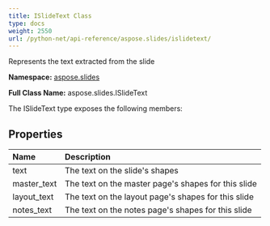 ```yaml
---
title: ISlideText Class
type: docs
weight: 2550
url: /python-net/api-reference/aspose.slides/islidetext/
---
```


Represents the text extracted from the slide

**Namespace:** [aspose.slides](/slides/python-net/api-reference/aspose.slides/)

**Full Class Name:** aspose.slides.ISlideText



The ISlideText type exposes the following members:
## **Properties**
|**Name**|**Description**|
| :- | :- |
|text|The text on the slide's shapes|
|master_text|The text on the master page's shapes for this slide|
|layout_text|The text on the layout page's shapes for this slide|
|notes_text|The text on the notes page's shapes for this slide|
